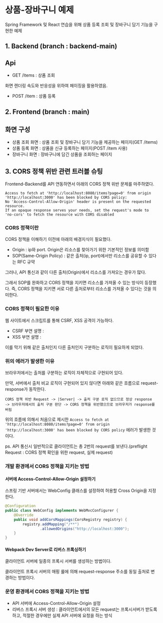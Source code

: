 # 상품-장바구니 예제

Spring Framework 및 React 연습을 위해 상품 등록 조회 및 장바구니 담기 기능을 구현한 예제


## 1. Backend (branch : backend-main)

## Api

+ GET /items : 상품 조회

화면 렌더링 속도와 반응성을 위하여 페이징을 활용하였음.

+ POST /item : 상품 등록

## 2. Frontend (branch : main)

## 화면 구성

+ 상품 조회 화면 : 상품 조회 및 장바구니 담기 기능을 제공하는 페이지(GET /items)
+ 상품 등록 화면 : 상품을 신규 등록하는 페이지(POST /item 사용)
+ 장바구니 화면 : 장바구니에 담긴 상품을 조회하는 페이지

## 3. CORS 정책 위반 관련 트러블 슈팅

Frontend-Backend를 API 연동하면서 아래의 CORS 정책 위반 문제를 마주하였다.

```
Access to fetch at 'http://localhost:8080/items?page=0' from origin 'http://localhost:3000' has been blocked by CORS policy:
No 'Access-Control-Allow-Origin' header is present on the requested resource.
If an opaque response serves your needs, set the request's mode to 'no-cors' to fetch the resource with CORS disabled
```

### CORS 정책이란

CORS 정책을 이해하기 이전에 아래의 배경지식이 필요했다.

+ Origin : ip와 port. Origin은 리소스를 찾아가기 위한 기본적인 정보를 의미함
+ SOP(Same-Origin Policy) : 같은 출처(ip, port)에서만 리소스를 공유할 수 있다는 RFC 규약

그러나, API 통신과 같이 다른 출처(Origin)에서 리소스를 가져오는 경우가 많다.

그래서 SOP를 완화하고 CORS 정책을 지키면 리소스를 가져올 수 있는 방식이 등장했다. 즉, CORS 정책을 지키면 서로 다른 출처로부터 리소스를 가져올 수 있다는 것을 의미한다.

### CORS 정책이 필요한 이유

웹 사이트에서 스크립트를 통해 CSRF, XSS 공격이 가능하다.

+ CSRF 부연 설명 :
+ XSS 부연 설명 :

이를 막기 위해 같은 출처인지 다른 출처인지 구분하는 로직이 필요하게 되었다.

### 위의 에러가 발생한 이유

브라우저에서는 출처를 구분하는 로직이 자체적으로 구현되어 있다.

만약, 서버에서 출처 비교 로직이 구현되어 있지 않다면 아래와 같은 흐름으로 request-response가 동작한다.

```
CORS 정책 위반 Request -> |Server| -> 출처 구분 로직 없으므로 정상 response
-> 브라우저에서의 출처 구분 판단 -> CORS 정책을 위반했으므로 브라우저가 response를 버림
```

위의 흐름에 의해서 처음으로 제시한 ```Access to fetch at 'http://localhost:8080/items?page=0' from origin 'http://localhost:3000' has been blocked by CORS policy``` 에러가 발생한 것이다.

ps. API 통신시 일반적으로 클라이언트는 총 2번의 request를 보낸다.(preflight Request : CORS 정책 확인을 위한 request, 실제 request) 

### 개발 환경에서 CORS 정책을 지키는 방법

#### 서버에 Access-Control-Allow-Origin 설정하기

스프링 기반 서버에서는 WebConfig 클래스를 설정하여 허용할 Cross Origin을 지정한다.

```java
@Configuration
public class WebConfig implements WebMvcConfigurer {
    @Override
    public void addCorsMappings(CorsRegistry registry) {
        registry.addMapping("/**")
                .allowedOrigins("http://localhost:3000");
    }
}
```

#### Webpack Dev Server로 리버스 프록싱하기

클라이언트 서버에 일종의 프록시 서버를 생성하는 방법이다.

클라이언트 프록시 서버의 매핑 룰에 의해 request-response 주소를 동일 출처로 변경하는 방법이다.

### 운영 환경에서 CORS 정책을 지키는 방법

+ API 서버에 Access-Control-Allow-Origin 설정
+ 리버스 프록시 서버 생성 : 클라이언트에서의 모든 request는 프록시서버가 받도록 하고, 적절한 경우에만 실제 API 서버에 요청을 하는 방식 
